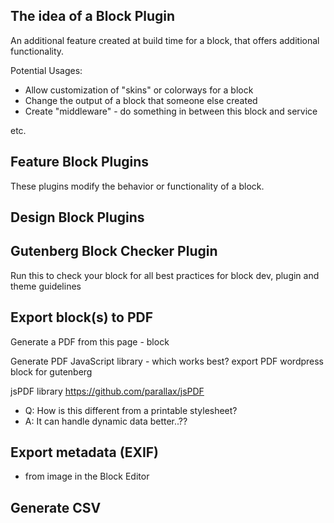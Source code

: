 ## The idea of a Block Plugin
An additional feature created at build time for a block, that offers additional functionality. 

Potential Usages: 
- Allow customization of "skins" or colorways for a block
- Change the output of a block that someone else created
- Create "middleware" - do something in between this block and service

etc.

## Feature Block Plugins
These plugins modify the behavior or functionality of a block.

## Design Block Plugins

## Gutenberg Block Checker Plugin
Run this to check your block for all best practices for block dev, plugin and theme guidelines

## Export block(s) to PDF
Generate a PDF from this page - block

Generate PDF JavaScript library - which works best?
export PDF wordpress block for gutenberg

jsPDF library
https://github.com/parallax/jsPDF
- Q: How is this different from a printable stylesheet?
- A: It can handle dynamic data better..??

## Export metadata (EXIF) 
- from image in the Block Editor

## Generate CSV